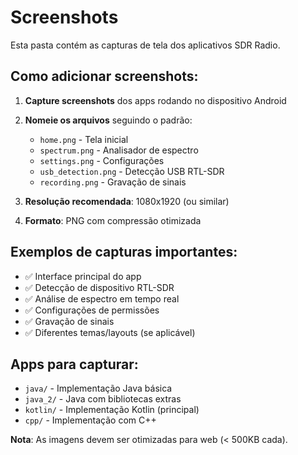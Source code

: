 # Screenshots

Esta pasta contém as capturas de tela dos aplicativos SDR Radio.

## Como adicionar screenshots:

1. **Capture screenshots** dos apps rodando no dispositivo Android
2. **Nomeie os arquivos** seguindo o padrão:
   - `home.png` - Tela inicial
   - `spectrum.png` - Analisador de espectro
   - `settings.png` - Configurações
   - `usb_detection.png` - Detecção USB RTL-SDR
   - `recording.png` - Gravação de sinais

3. **Resolução recomendada**: 1080x1920 (ou similar)
4. **Formato**: PNG com compressão otimizada

## Exemplos de capturas importantes:

- ✅ Interface principal do app
- ✅ Detecção de dispositivo RTL-SDR
- ✅ Análise de espectro em tempo real
- ✅ Configurações de permissões
- ✅ Gravação de sinais
- ✅ Diferentes temas/layouts (se aplicável)

## Apps para capturar:

- `java/` - Implementação Java básica
- `java_2/` - Java com bibliotecas extras  
- `kotlin/` - Implementação Kotlin (principal)
- `cpp/` - Implementação com C++

**Nota**: As imagens devem ser otimizadas para web (< 500KB cada).
